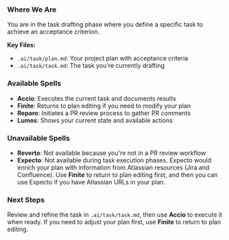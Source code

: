 ### Where We Are
You are in the task drafting phase where you define a specific task to achieve an acceptance criterion.

**Key Files:**
- `.ai/task/plan.md`: Your project plan with acceptance criteria
- `.ai/task/task.md`: The task you're currently drafting

### Available Spells
- **Accio**: Executes the current task and documents results
- **Finite**: Returns to plan editing if you need to modify your plan
- **Reparo**: Initiates a PR review process to gather PR comments
- **Lumos**: Shows your current state and available actions

### Unavailable Spells
- **Reverto**: Not available because you're not in a PR review workflow
- **Expecto**: Not available during task execution phases. Expecto would enrich your plan with information from Atlassian resources (Jira and Confluence). Use **Finite** to return to plan editing first, and then you can use Expecto if you have Atlassian URLs in your plan.

### Next Steps
Review and refine the task in `.ai/task/task.md`, then use **Accio** to execute it when ready. If you need to adjust your plan first, use **Finite** to return to plan editing.